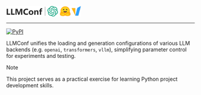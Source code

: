 
<p align="left">
    <img src="./assets/logo.png" alt="LLMConf Logo" width="200"/>
</p>

---

[![PyPI](https://img.shields.io/pypi/v/llmconf)](https://pypi.org/project/llmconf/)

LLMConf unifies the loading and generation configurations of various LLM backends (e.g. `openai`, `transformers`, `vllm`), simplifying parameter control for experiments and testing.

> [!Note]
> This project serves as a practical exercise for learning Python project development skills.
